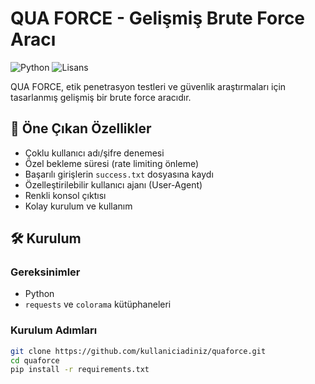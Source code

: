 # QUA FORCE - Gelişmiş Brute Force Aracı

![Python](https://img.shields.io/badge/Python-3.6%2B-blue)
![Lisans](https://img.shields.io/badge/Lisans-MIT-green)

QUA FORCE, etik penetrasyon testleri ve güvenlik araştırmaları için tasarlanmış gelişmiş bir brute force aracıdır.

## 🌟 Öne Çıkan Özellikler
- Çoklu kullanıcı adı/şifre denemesi
- Özel bekleme süresi (rate limiting önleme)
- Başarılı girişlerin `success.txt` dosyasına kaydı
- Özelleştirilebilir kullanıcı ajanı (User-Agent)
- Renkli konsol çıktısı
- Kolay kurulum ve kullanım

## 🛠️ Kurulum

### Gereksinimler
- Python
- `requests` ve `colorama` kütüphaneleri

### Kurulum Adımları
```bash
git clone https://github.com/kullaniciadiniz/quaforce.git
cd quaforce
pip install -r requirements.txt
